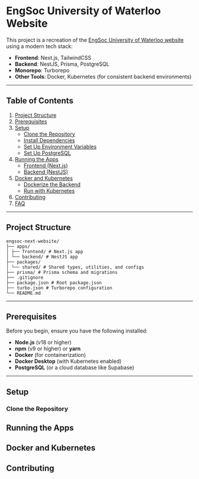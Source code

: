 # EngSoc University of Waterloo Website

This project is a recreation of the [EngSoc University of Waterloo website](https://engsoc.uwaterloo.ca) using a modern tech stack:
- **Frontend**: Next.js, TailwindCSS
- **Backend**: NestJS, Prisma, PostgreSQL
- **Monorepo**: Turborepo
- **Other Tools**: Docker, Kubernetes (for consistent backend environments)

---

## **Table of Contents**
1. [Project Structure](#project-structure)
2. [Prerequisites](#prerequisites)
3. [Setup](#setup)
   - [Clone the Repository](#clone-the-repository)
   - [Install Dependencies](#install-dependencies)
   - [Set Up Environment Variables](#set-up-environment-variables)
   - [Set Up PostgreSQL](#set-up-postgresql)
4. [Running the Apps](#running-the-apps)
   - [Frontend (Next.js)](#frontend-nextjs)
   - [Backend (NestJS)](#backend-nestjs)
5. [Docker and Kubernetes](#docker-and-kubernetes)
   - [Dockerize the Backend](#dockerize-the-backend)
   - [Run with Kubernetes](#run-with-kubernetes)
6. [Contributing](#contributing)
7. [FAQ](#faq)

---

## **Project Structure**
```
engsoc-next-website/
├── apps/
│ ├── frontend/ # Next.js app
│ └── backend/ # NestJS app
├── packages/
│ └── shared/ # Shared types, utilities, and configs
├── prisma/ # Prisma schema and migrations
├── .gitignore
├── package.json # Root package.json
├── turbo.json # Turborepo configuration
└── README.md
```
---

## **Prerequisites**
Before you begin, ensure you have the following installed:
- **Node.js** (v18 or higher)
- **npm** (v9 or higher) or **yarn**
- **Docker** (for containerization)
- **Docker Desktop** (with Kubernetes enabled)
- **PostgreSQL** (or a cloud database like Supabase)

---

## **Setup**

### **Clone the Repository**

## Running the Apps

## Docker and Kubernetes

## Contributing

## 
